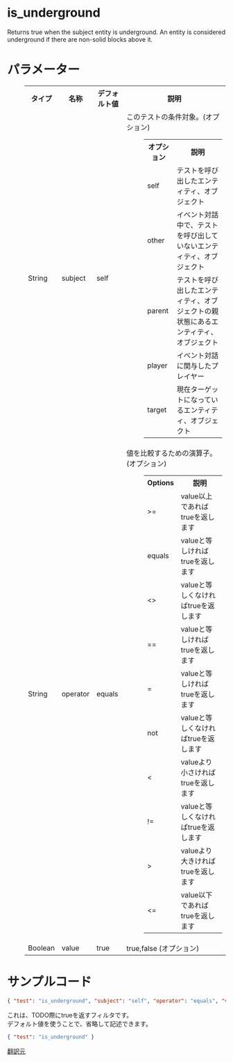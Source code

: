 # is_underground  
Returns true when the subject entity is underground. An entity is considered underground if there are non-solid blocks above it.
  
# パラメーター

<dl><dd><table class="wikitable">
<tbody><tr>
<th>タイプ</th>
<th>名称</th>
<th>デフォルト値</th>
<th>説明
</th></tr>
<tr>
<td>String
</td>
<td>subject
</td>
<td>self
</td>
<td>このテストの条件対象。(オプション)
<dl><dd><table class="wikitable">
<tbody><tr>
<th>オプション</th>
<th>説明
</th></tr>
<tr>
<td>self
</td>
<td>テストを呼び出したエンティティ、オブジェクト
</td></tr>
<tr>
<td>other
</td>
<td>イベント対話中で、テストを呼び出していないエンティティ、オブジェクト
</td></tr>
<tr>
<td>parent
</td>
<td>テストを呼び出したエンティティ、オブジェクトの親状態にあるエンティティ、オブジェクト
</td></tr>
<tr>
<td>player
</td>
<td>イベント対話に関与したプレイヤー
</td></tr>
<tr>
<td>target
</td>
<td>現在ターゲットになっているエンティティ、オブジェクト
</td></tr></tbody></table></dd></dl>
</td></tr>
<tr>
<td>String
</td>
<td>operator
</td>
<td>equals
</td>
<td>値を比較するための演算子。(オプション)
<dl><dd><table class="wikitable">
<tbody><tr>
<th>Options</th>
<th>説明
</th></tr>
<tr>
<td>&gt;=
</td>
<td>value以上であればtrueを返します
</td></tr>
<tr>
<td>equals
</td>
<td>valueと等しければtrueを返します
</td></tr>
<tr>
<td>&lt;&gt;
</td>
<td>valueと等しくなければtrueを返します
</td></tr>
<tr>
<td>==
</td>
<td>valueと等しければtrueを返します
</td></tr>
<tr>
<td>=
</td>
<td>valueと等しければtrueを返します
</td></tr>
<tr>
<td>not
</td>
<td>valueと等しくなければtrueを返します
</td></tr>
<tr>
<td>&lt;
</td>
<td>valueより小さければtrueを返します
</td></tr>
<tr>
<td>!=
</td>
<td>valueと等しくなければtrueを返します
</td></tr>
<tr>
<td>&gt;
</td>
<td>valueより大きければtrueを返します
</td></tr>
<tr>
<td>&lt;=
</td>
<td>value以下であればtrueを返します
</td></tr></tbody></table></dd></dl>
</td></tr>
<tr>
<td>Boolean
</td>
<td>value
</td>
<td>true
</td>
<td>true,false (オプション)
</td></tr></tbody></table></dd></dl>


# サンプルコード 
```json
{ "test": "is_underground", "subject": "self", "operator": "equals", "value": "true" }
```
これは、TODO際にtrueを返すフィルタです。  
デフォルト値を使うことで、省略して記述できます。  
```json
{ "test": "is_underground" }
```  
[翻訳元](https://minecraft.gamepedia.com/Bedrock_Edition_entity_components_documentation#is_underground)  
